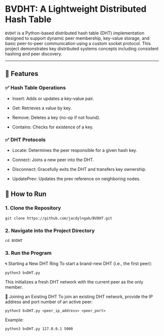 # BVDHT: A Lightweight Distributed Hash Table

`BVDHT` is a Python-based distributed hash table (DHT) implementation designed to support dynamic peer membership, key-value storage, and basic peer-to-peer communication using a custom socket protocol. This project demonstrates key distributed systems concepts including consistent hashing and peer discovery.

---

## 🧠 Features

### ✅ Hash Table Operations

- Insert: Adds or updates a key-value pair.

- Get: Retrieves a value by key.

- Remove: Deletes a key (no-op if not found).

- Contains: Checks for existence of a key.


### ✅ DHT Protocols

- Locate: Determines the peer responsible for a given hash key.

- Connect: Joins a new peer into the DHT.

- Disconnect: Gracefully exits the DHT and transfers key ownership.

- UpdatePrev: Updates the prev reference on neighboring nodes.

## 🚀 How to Run

### 1. Clone the Repository
```
git clone https://github.com/jacdylngab/BVDHT.git
```

### 2. Navigate into the Project Directory
```
cd BVDHT
```

### 3. Run the Program
🌀 Starting a New DHT Ring
To start a brand-new DHT (i.e., the first peer):
```
python3 bvDHT.py
```
This initializes a fresh DHT network with the current peer as the only member.

🔗 Joining an Existing DHT
To join an existing DHT network, provide the IP address and port number of an active peer:
```
python3 bvDHT.py <peer_ip_address> <peer_port>
```
Example:
```
python3 bvDHT.py 127.0.0.1 5000
```
